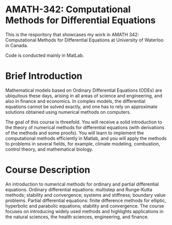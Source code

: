 # AMATH-342: Computational Methods for Differential Equations

This is the resporitory that showcases my work in AMATH 342: Computational Methods for Differential Equations at University of Waterloo in Canada.

Code is conducted mainly in MatLab.

# Brief Introduction
Mathematical models based on Ordinary Differential Equations (ODEs) are ubiquitous these days, arising in all areas of science and engineering, and also in finance and economics. In complex models, the differential equations cannot be solved exactly, and one has to rely on approximate solutions obtained using numerical methods on computers.

The goal of this course is threefold. You will receive a solid introduction to the theory of numerical methods for differential equations (with derivations of the methods and some proofs). You will learn to implement the computational methods efficiently in Matlab, and you will apply the methods to problems in several fields, for example, climate modeling, combustion, control theory, and mathematical biology.

# Course Description

An introduction to numerical methods for ordinary and partial differential equations. Ordinary differential equations: multistep and Runge-Kutta methods; stability and convergence; systems and stiffness; boundary value problems. Partial differential equations: finite difference methods for elliptic, hyperbolic and parabolic equations; stability and convergence. The course focuses on introducing widely used methods and highlights applications in the natural sciences, the health sciences, engineering, and finance. 
